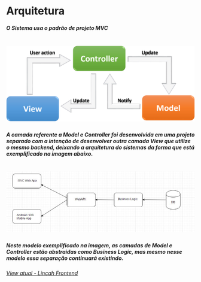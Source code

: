 
# Arquitetura

##### O Sistema usa o padrão de projeto MVC 


<h1 align="center">
    <img alt="GoStack" src="mvc.png" width="600px" />
</h1>


##### A camada referente a Model e Controller foi desenvolvida em uma projeto separado com a intenção de desenvolver outra camada View que utilize o mesmo backend, deixando a arquitetura do sistemas da forma que está exemplificado na imagem abaixo.


<h1 align="center">
<img alt="GoStack" src="arquitetura2.png" width="600px" />
</h1>



##### Neste modelo exemplificado na imagem, as camadas de Model e Controller estão abstraidas como Business Logic, mas mesmo nesse modelo essa separação continuará existindo.

###### [View atual - Lincah Frontend]((https://github.com/DiogoFGouvea/lincah-frontend))
